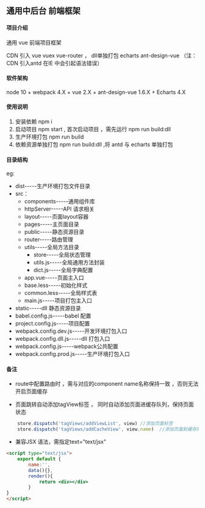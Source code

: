 ## 通用中后台 前端框架

#### 项目介绍
通用 vue 前端项目框架 

CDN 引入 vue vuex vue-router ， dll单独打包 echarts  ant-design-vue （注：CDN 引入antd 在IE 中会引起语法错误）

#### 软件架构
 node 10 +
 webpack 4.X +
 vue 2.X + 
 ant-design-vue 1.6.X  + Echarts 4.X
 
#### 使用说明

1. 安装依赖  npm i
2. 启动项目  npm start , 首次启动项目 ，需先运行 npm run build:dll
3. 生产环境打包 npm run build 
4. 依赖资源单独打包  npm run build:dll ,将 antd 与 echarts 单独打包
#### 目录结构

eg:
* dist-----生产环境打包文件目录  
* src：    
    * components-----通用组件库   
    * httpServer-----API 请求相关    
    * layout-----页面layout容器
    * pages-----主页面目录
    * public-----静态资源目录
    * router-----路由管理
    * utils-----全局方法目录
        * store-----全局状态管理
        * utils.js-----全局通用方法封装
        * dict.js-----全局字典配置
    * app.vue-----页面主入口
    * base.less-----初始化样式
    * common.less-----全局样式表
    * main.js-----项目打包主入口
* static-----dll 静态资源目录
* babel.config.js-----babel 配置
* project.config.js-----项目配置
* webpack.config.dev.js-----开发环境打包入口
* webpack.config.dll.js-----dll 打包入口
* webpack.config.js-----webpack公共配置
* webpack.config.prod.js-----生产环境打包入口

#### 备注

* route中配置路由时 ，需与对应的component name名称保持一致 ，否则无法开启页面缓存

* 页面跳转自动添加tagView标签 ， 同时自动添加页面进缓存队列，保持页面状态
```typescript
    store.dispatch('tagViews/addViewList', view) //添加页面标签
    store.dispatch('tagViews/addCacheView', view.name)  //添加页面到缓存队列
```
* 兼容JSX 语法，需指定text="text/jsx"

```html
<script type="text/jsx">
    export default {
        name:'',
        data(){},
        render(){
            return <div></div>
        }
}
</script>
````

        

